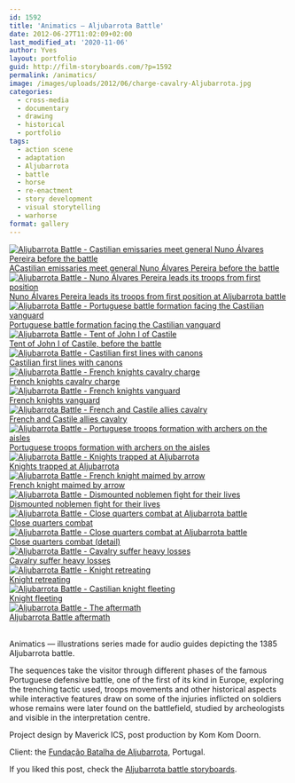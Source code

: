 ```yaml
---
id: 1592
title: 'Animatics — Aljubarrota Battle'
date: 2012-06-27T11:02:09+02:00
last_modified_at: '2020-11-06'
author: Yves
layout: portfolio
guid: http://film-storyboards.com/?p=1592
permalink: /animatics/
image: /images/uploads/2012/06/charge-cavalry-Aljubarrota.jpg
categories:
  - cross-media
  - documentary
  - drawing
  - historical
  - portfolio
tags:
  - action scene
  - adaptation
  - Aljubarrota
  - battle
  - horse
  - re-enactment
  - story development
  - visual storytelling
  - warhorse
format: gallery
---
```

<div class="flex-ns w-100">

<a class="pr3" href="/images/uploads/2012/06/Aljubarrota-battle-general-confronts-emissaries.jpg">
  <img src="/images/uploads/2012/06/Aljubarrota-battle-general-confronts-emissaries.jpg" alt="Aljubarrota Battle - Castilian emissaries meet general Nuno Álvares Pereira before the battle" />
  <figcaption>ACastilian emissaries meet general Nuno Álvares Pereira before the battle</figcaption>
</a>


<a href="/images/uploads/2012/06/Nuno-Alvares-Pereira-troops-move.jpg">
  <img src="/images/uploads/2012/06/Nuno-Alvares-Pereira-troops-move.jpg" alt="Aljubarrota Battle - Nuno Álvares Pereira leads its troops from first position" />
  <figcaption>Nuno Álvares Pereira leads its troops from first position at Aljubarrota battle</figcaption>
</a>

</div>


<div class="flex-ns w-100">

<a class="pr3" href="/images/uploads/2012/06/Armies-position-bird-view-Aljubarrota-1.jpg">
<img src="/images/uploads/2012/06/Armies-position-bird-view-Aljubarrota-1.jpg" alt="Aljubarrota Battle - Portuguese battle formation facing the Castilian vanguard" />
<figcaption>Portuguese battle formation facing the Castilian vanguard</figcaption>
</a>


<a href="/images/uploads/2012/06/John-of-Castile-tent.jpg">
  <img src="/images/uploads/2012/06/John-of-Castile-tent.jpg" alt="Aljubarrota Battle - Tent of John I of Castile" />
  <figcaption>Tent of John I of Castile, before the battle</figcaption>
</a>

</div>


<div class="flex-ns w-100">

<a class="pr3" href="/images/uploads/2012/06/animaticCastilianarmybirdviewAljubarrota.jpg">
<img src="/images/uploads/2012/06/animaticCastilianarmybirdviewAljubarrota.jpg" alt="Aljubarrota Battle - Castilian first lines with canons" />
<figcaption>Castilian first lines with canons</figcaption>
</a>


<a href="/images/uploads/2012/06/FrenchknightsassaultAljubarrota.jpg">
  <img src="/images/uploads/2012/06/FrenchknightsassaultAljubarrota.jpg" alt="Aljubarrota Battle - French knights cavalry charge" />
  <figcaption>French knights cavalry charge</figcaption>
</a>

</div>

<div class="flex-ns w-100">

<a class="pr3" href="/images/uploads/2012/06/vangard-cavalry-Aljubarrota.jpg">
<img src="/images/uploads/2012/06/vangard-cavalry-Aljubarrota.jpg" alt="Aljubarrota Battle - French knights vanguard" />
<figcaption>French knights vanguard</figcaption>
</a>


<a href="/images/uploads/2012/06/cronistas_vanguard.jpg">
  <img src="/images/uploads/2012/06/cronistas_vanguard.jpg" alt="Aljubarrota Battle - French and Castile allies cavalry" />
  <figcaption>French and Castile allies cavalry</figcaption>
</a>

</div>


<div class="flex-ns w-100">

<a class="pr3" href="/images/uploads/2012/06/Alubarrota-battle-helicopter-shot-1.jpg">
<img src="/images/uploads/2012/06/Alubarrota-battle-helicopter-shot-1.jpg" alt="Aljubarrota Battle - Portuguese troops formation with archers on the aisles" />
<figcaption>Portuguese troops formation with archers on the aisles</figcaption>
</a>


<a href="/images/uploads/2012/06/chevaliers-pieges-aljubarrota.jpg">
  <img src="/images/uploads/2012/06/chevaliers-pieges-aljubarrota.jpg" alt="Aljubarrota Battle - Knights trapped at Aljubarrota" />
  <figcaption>Knights trapped at Aljubarrota</figcaption>
</a>

</div>



<div class="flex-ns w-100">

<a class="pr3" href="/images/uploads/2012/06/Arrowskill.jpg">
<img src="/images/uploads/2012/06/Arrowskill.jpg" alt="Aljubarrota Battle - French knight maimed by arrow" />
<figcaption>French knight maimed by arrow</figcaption>
</a>


<a href="/images/uploads/2012/06/animaticAljubarrotadismountednoblemen.jpg">
  <img src="/images/uploads/2012/06/animaticAljubarrotadismountednoblemen.jpg" alt="Aljubarrota Battle - Dismounted noblemen fight for their lives" />
  <figcaption>Dismounted noblemen fight for their lives</figcaption>
</a>

</div>



<div class="flex-ns w-100">

<a class="pr3" href="/images/uploads/2012/06/animaticswordfight.jpg">
<img src="/images/uploads/2012/06/animaticswordfight.jpg" alt="Aljubarrota Battle - Close quarters combat at Aljubarrota battle" />
<figcaption>Close quarters combat</figcaption>
</a>


<a href="/images/uploads/2012/06/animaticvangardfightatAljubarrota.jpg">
  <img src="/images/uploads/2012/06/animaticvangardfightatAljubarrota.jpg" alt="Aljubarrota Battle - Close quarters combat at Aljubarrota battle" />
  <figcaption>Close quarters combat (detail)</figcaption>
</a>

</div>




<div class="flex-ns w-100">

<a class="pr3" href="/images/uploads/2012/06/animaticcavalryheavyloss.jpg">
<img src="/images/uploads/2012/06/animaticcavalryheavyloss.jpg" alt="Aljubarrota Battle - Cavalry suffer heavy losses" />
<figcaption>Cavalry suffer heavy losses</figcaption>
</a>


<a href="/images/uploads/2012/06/animaticknightsretreat.jpg">
  <img src="/images/uploads/2012/06/animaticknightsretreat.jpg" alt="Aljubarrota Battle - Knight retreating" />
  <figcaption>Knight retreating</figcaption>
</a>

</div>



<div class="flex-ns w-100">

<a class="pr3" href="/images/uploads/2012/06/chevalier-defaite-aljubarrota.jpg">
<img src="/images/uploads/2012/06/chevalier-defaite-aljubarrota.jpg" alt="Aljubarrota Battle - Castilian knight fleeting" />
<figcaption>Knight fleeting</figcaption>
</a>


<a href="/images/uploads/2012/06/animaticbattleaftermath.jpg">
  <img src="/images/uploads/2012/06/animaticbattleaftermath.jpg" alt="Aljubarrota Battle - The aftermath" />
  <figcaption>Aljubarrota Battle aftermath</figcaption>
</a>

</div>


<br>

<div class="lh-copy measure-wide">

Animatics — illustrations series made for audio guides depicting the 1385 Aljubarrota battle.

The sequences take the visitor through different phases of the famous Portuguese defensive battle, one of the first of its kind in Europe, exploring the trenching tactic used, troops movements and other historical aspects while interactive features draw on some of the injuries inflicted on soldiers whose remains were later found on the battlefield, studied by archeologists and visible in the interpretation centre.

</div>


Project design by Maverick ICS, post production by Kom Kom Doorn.

Client: the [Fundação Batalha de Aljubarrota](http://www.fundacao-aljubarrota.pt "Battle of Aljubarrota Interpretation Centre"), Portugal.


If you liked this post, check the [Aljubarrota battle storyboards](/aljubarrota-battle/ "Animatics").
